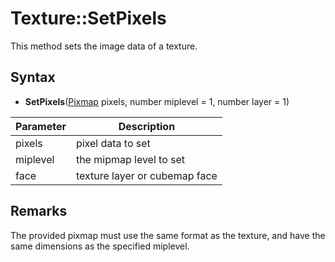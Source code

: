 # Texture::SetPixels

This method sets the image data of a texture.

## Syntax

- **SetPixels**([Pixmap](Pixmap.md) pixels, number miplevel = 1, number layer = 1)

| Parameter | Description |
|---|---|
| pixels | pixel data to set |
| miplevel | the mipmap level to set |
| face | texture layer or cubemap face |

## Remarks

The provided pixmap must use the same format as the texture, and have the same dimensions as the specified miplevel.
